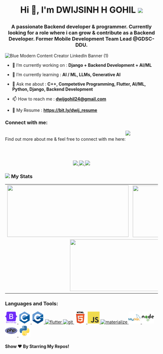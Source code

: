 <p><h1 align="center">Hi 👋, I'm DWIJSINH H GOHIL <img src="https://media.giphy.com/media/mGcNjsfWAjY5AEZNw6/giphy.gif" width="50"</h1></p>

<h3 align="center">A passionate Backend developer & programmer. Currently looking for a role where i can grow & contribute as a Backend Developer. Former Mobile Development Team Lead @GDSC-DDU.</h3>



![Blue Modern Content Creator LinkedIn Banner (1)](https://user-images.githubusercontent.com/80956416/138425767-8d1b1d92-9ed4-4ccc-bf6b-7c860b7238ad.png)



- 🔭 I’m currently working on : **Django + Backend Development + AI/ML**

- 🌱 I’m currently learning : **AI / ML, LLMs, Generative AI**

- 💬 Ask me about : **C++, Competetive Programming, Flutter, AI/ML, Python, Django, Backend Development**

- 📫 How to reach me : **dwijgohil24@gmail.com**

- 📄 My Resume : **https://bit.ly/dwij_resume**


<h3 align="left">Connect with me:</h3>
<p>Find out more about me & feel free to connect with me here:<img style="display: inline-block" src="https://github.com/rajput2107/rajput2107/blob/master/Assets/Handshake.gif" height="33px" /></p>
<br><br>


<p align="center">
	<a href="https://www.linkedin.com/in/dwijsinh-h-gohil/">
		<img src="https://img.shields.io/badge/LinkedIn-0077B5?style=for-the-badge&logo=linkedin&logoColor=white" />
	</a>
	<a href="https://twitter.com/dwij_gohil24">
		<img src="https://img.shields.io/badge/Twitter-1DA1F2?style=for-the-badge&logo=twitter&logoColor=white" />
	</a>
<!--   <a href="portfolio_website_link">
		<img src="https://img.shields.io/badge/portfolio-1AA260?style=for-the-badge&logo=About.me&logoColor=white" />
	</a> -->
  <a href="mailto:dwijgohil24@gmail.com">
		<img src="https://img.shields.io/badge/Gmail-D14836?style=for-the-badge&logo=gmail&logoColor=white" />
	</a>

</p>

### <img src="https://media.giphy.com/media/cj87CxfRtrUifF3Ryk/giphy.gif" width="40"> My Stats 
<table>
  <tr>
    <td align="center">
      <img alt="" width="400" src="https://github-readme-stats.vercel.app/api?username=dwijgohil24&show_icons=true&theme=vision-friendly-dark&hide_border=true" width="360px" height="170px" >
    </td>
    <td align="center">
        <img align="right" src ="https://github-readme-streak-stats.herokuapp.com?user=dwijgohil24&theme=vision-friendly-dark&hide_border=true" width="360px" height="170px">
    </td>
  </tr>
    <tr>
    <td colspan="2" align="center">
        <img src ="https://github-readme-stats.vercel.app/api/top-langs/?username=dwijgohil24&layout=compact&hide_border=true&theme=vision-friendly-dark&langs_count=10&hide=jupyter%20notebook,tex,php" height="170px" width="360px">
    </td>
  </tr>
</table>

<h3 align="left">Languages and Tools:</h3>
<p align="left"> <a href="https://getbootstrap.com" target="_blank"> <img src="https://raw.githubusercontent.com/devicons/devicon/master/icons/bootstrap/bootstrap-plain-wordmark.svg" alt="bootstrap" width="40" height="40"/> </a> <a href="https://www.cprogramming.com/" target="_blank"> <img src="https://raw.githubusercontent.com/devicons/devicon/master/icons/c/c-original.svg" alt="c" width="40" height="40"/> </a> <a href="https://www.w3schools.com/cpp/" target="_blank"> <img src="https://raw.githubusercontent.com/devicons/devicon/master/icons/cplusplus/cplusplus-original.svg" alt="cplusplus" width="40" height="40"/> </a> <a href="https://flutter.dev" target="_blank"> <img src="https://www.vectorlogo.zone/logos/flutterio/flutterio-icon.svg" alt="flutter" width="40" height="40"/> </a> <a href="https://git-scm.com/" target="_blank"> <img src="https://www.vectorlogo.zone/logos/git-scm/git-scm-icon.svg" alt="git" width="40" height="40"/> </a> <a href="https://www.w3.org/html/" target="_blank"> <img src="https://raw.githubusercontent.com/devicons/devicon/master/icons/html5/html5-original-wordmark.svg" alt="html5" width="40" height="40"/> </a> <a href="https://developer.mozilla.org/en-US/docs/Web/JavaScript" target="_blank"> <img src="https://raw.githubusercontent.com/devicons/devicon/master/icons/javascript/javascript-original.svg" alt="javascript" width="40" height="40"/> </a> <a href="https://materializecss.com/" target="_blank"> <img src="https://raw.githubusercontent.com/prplx/svg-logos/5585531d45d294869c4eaab4d7cf2e9c167710a9/svg/materialize.svg" alt="materialize" width="40" height="40"/> </a> <a href="https://www.mysql.com/" target="_blank"> <img src="https://raw.githubusercontent.com/devicons/devicon/master/icons/mysql/mysql-original-wordmark.svg" alt="mysql" width="40" height="40"/> </a> <a href="https://nodejs.org" target="_blank"> <img src="https://raw.githubusercontent.com/devicons/devicon/master/icons/nodejs/nodejs-original-wordmark.svg" alt="nodejs" width="40" height="40"/> </a> <a href="https://www.php.net" target="_blank"> <img src="https://raw.githubusercontent.com/devicons/devicon/master/icons/php/php-original.svg" alt="php" width="40" height="40"/> </a> <a href="https://www.python.org" target="_blank"> <img src="https://raw.githubusercontent.com/devicons/devicon/master/icons/python/python-original.svg" alt="python" width="40" height="40"/> </a> </p>

#### Show ❤️ By Starring My Repos!


